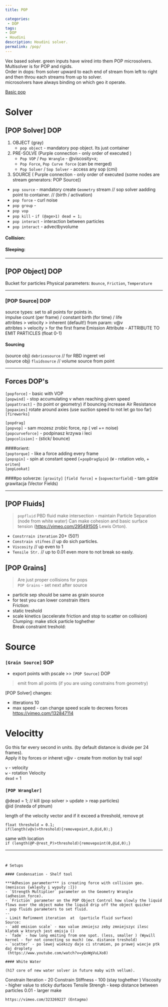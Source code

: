 ```yaml
---
title: POP

categories:
 - DOP
tags:
- DOP
- Houdini
description: Houdini solver.
permalink: /pop/
---
```


Vex based solver.  green inputs have wired into them POP microsolvers.  
Multisolver is for POP and rigids.    
Order in dops: from solver upward to each end of stream from left to right and then throu each streams from up to solver.  
microsolvers have always binding on which geo it operate.     


[Basic pop](/src/hip/DOP_POP.hiplc)

# Solver

## [POP Solver] DOP

1. OBJECT (gray)
      - `pop object` - mandatory pop object. Its just container  
2. PRE-SOLVE (Purple connection - only order of executed   )
      - `Pop VOP` / `Pop Wrangle` - @viscosity=x;   
      - `Pop Force`, `Pop Curve force` (can be merged)  
      - `Pop Solver` / `Sop Solver` - access any sop (cmi)   
3. SOURCE ( Purple connection - only order of executed   (some nodes are stream generators: POP Source))   
  - `pop source` - mandatory create `Geometry` stream // sop solver aadding point to container. // (birth / activation)   
  - `pop force` - curl noise   
  - `pop group` -    
  - `pop vop`      
  - `pop kill` - `if (@age>1) dead = 1;`   
  - `pop interact` - interaction between particles  
  - `pop interact` - advectbyvolume  




#### Collision:
#### Sleeping:

---

## [POP Object] DOP

Bucket for particles
Physical parameters: `Bounce`, `Friction`, `Temperature`


---

### [POP Source] DOP

source types: set to all points for points in.  
impulse count (per frame) / constant birth (for time) / life  
attribtes > velocity > inherent (default!) from param: v@v  
attribtes > velocity > for the first frame
Emission Attribute - ATTRIBUTE TO EMIT PARTICLES (float 0-1)
#### Sourcing
(source obj) `debricesource` // for RBD ingeret vel   
(source obj) `fluidsource` // volume source from point   



---

## Forces DOP's
`[popforce]` - basic with VOP  
`[popwind]` - stop accumulating v when reaching given speed    
`[popattract]` - (to point or geometry)  if bouncing increase Air Resistance  
`[popaxies]`  rotate around axies  (use suction speed to not let go too far)  
`[fireworks]`  

`[popdrag]`   
`[popvop]` - sam mozesz zrobic force, np ( vel +=  noise)   
`[popcurveforce]` - podpinasz krzywa i leci   
`[popcolision]` - (stick/ bounce)     

####orient:  
`[poptorque]` - like a force adding every frame  
`[popspin]` - spin at constant speed  (+`popDragSpin`) (`W` - rotation velo, + `oriten`)   
`[popLookat]`  

####po solverze:
`[gravity]`
`[field force]` + (`sopvectorfield`) - tam gdzie grawitacja  (Vector Fields)   








---

## [POP Fluids]
> `popfluid` PBD fluid make intersection - maintain Particle Separation (node from white water) Can make cohesion and basic surface tension (https://vimeo.com/295491505 Lewis Orton).   

- `Constrrain iteration` 20+  (50?)
- `Constrain stifnes` // up do sich particles.
- `Viscosity` // up even to 1
- `Tensile Str.` // up to 0.01 even more to not break so easly.

## [POP Grains]
>Are just proper collisions for pops   
`POP Grains` - set next after source   
- particle sep should be same as grain source  
- for test you can lower constrain itters  
Friction:  
- static treshold  
- scale kinetics (accelerate friction and stop to scatter on collision)  
Clumping: make stick particle toghether  
Break constraint treshold:  

# Source
### `[Grain Source]` SOP
- export points with pscale  >> `[POP Source]` DOP
>emit from all points (if you are using constrains from geometry)

[POP Solver] changes:  
- itterations 10
- max speed - can change speed scale to decrees forces  
https://vimeo.com/132847114  


# Velocitty
Go this far every second in units. (by default distance is divide per 24 frames).   
Apply it by forces or inheret v@v - create from motion by trail sop!   

`v` - velocity   
`w` - rotation Velocity   
`dead` = 1  


### `[POP Wrangler]`
@dead = 1; // kill (pop solver > update > reap particles)  
@id (insteda of ptnum)  

length of the velocity vector and if it exceed a threshold, remove pt
```
float threshold = 0.1;  
if(length(v@v)>threshold){removepoint,0,@id,0);}
```
same with location  
```if (length(@P-@rest_P)>threshold){removepoint(0,@id,0);}```

---
```


# Setups  

#### Condensation - Shelf tool

***Adhesion parameter*** is creating force with collision geo. (meniscus {wklęsły i wypuły :]})
- `Strength Multiplier` parameter on the Geometry Wrangle (adhesion_force).    
- `Friction` parameter on the POP Object Control how slowly the liquid flows over the object make the liquid drip off the object quicker
- pop fluids parameters to set fluid.
--
- Limit Refinment iteration  at  (particle fluid surface)  
Source:  
- `add emision scale` - max value zmniejsz zeby zmniejszyc ilesc klatek w ktorych jest emisja ()  
- `fade` - how long emiting from one spot. (less, smaller ) (Wywill kernel - for not conecting so much) (ew. distance treshold)
- `scatter` - po lewej wiekszy daje ci strumien, po prawej wiecje ptk daj droplety
 (https://www.youtube.com/watch?v=yQoWgVuLXo8)    

#### White Water

(h17 core of new water solver in future maby with vellum).  
```
Constrain Iteration -  20
Constrain Stiffness - 100 (stay toghether )
Viscosity - higher value to sticky durfaces
Tensile Strengh - keep distance between particles 0.01 - larger make
```
https://vimeo.com/323269227 (Entagma)
